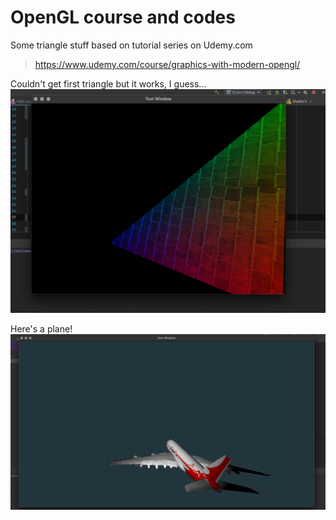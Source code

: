 # OpenGL course and codes

Some triangle stuff based on tutorial series on Udemy.com

> https://www.udemy.com/course/graphics-with-modern-opengl/


Couldn't get first triangle but it works, I guess...
![alt text](https://github.com/anilguneyaltun/opengl-workout/blob/master/progress%20pics/1.png)

Here's a plane!
![alt text](https://github.com/anilguneyaltun/opengl-workout/blob/master/progress%20pics/2.png)
